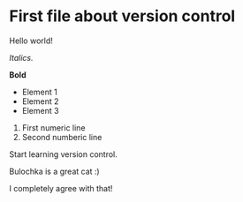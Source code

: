 # First file about version control

Hello world!

*Italics.*

**Bold**

* Element 1
* Element 2
* Element 3

1. First numeric line
2. Second numberic line

Start learning version control.

Bulochka is a great cat :)

I completely agree with that!
